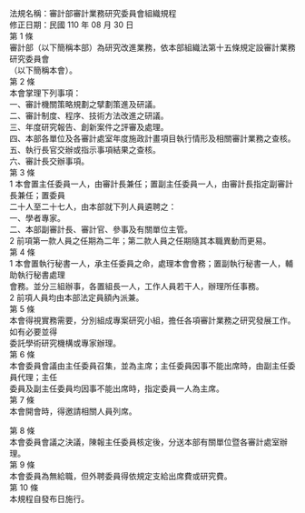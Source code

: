 法規名稱：審計部審計業務研究委員會組織規程  
修正日期：民國 110 年 08 月 30 日  
第 1 條  
審計部（以下簡稱本部）為研究改進業務，依本部組織法第十五條規定設審計業務研究委員會  
（以下簡稱本會）。  
第 2 條  
本會掌理下列事項：  
一、審計機關策略規劃之擘劃策進及研議。  
二、審計制度、程序、技術方法改進之研議。  
三、年度研究報告、創新案件之評審及處理。  
四、本部各單位及各審計處室年度施政計畫項目執行情形及相關審計業務之查核。  
五、執行長官交辦或指示事項結果之查核。  
六、審計長交辦事項。  
第 3 條  
1 本會置主任委員一人，由審計長兼任；置副主任委員一人，由審計長指定副審計長兼任；置委員  
二十人至二十七人，由本部就下列人員遴聘之：  
一、學者專家。  
二、本部副審計長、審計官、參事及有關單位主管。  
2 前項第一款人員之任期為二年；第二款人員之任期隨其本職異動而更易。  
第 4 條  
1 本會置執行秘書一人，承主任委員之命，處理本會會務；置副執行秘書一人，輔助執行秘書處理  
會務。並分三組辦事，各置組長一人，工作人員若干人，辦理所任事務。  
2 前項人員均由本部法定員額內派兼。  
第 5 條  
本會得視實務需要，分別組成專案研究小組，擔任各項審計業務之研究發展工作。如有必要並得  
委託學術研究機構或專家辦理。  
第 6 條  
本會委員會議由主任委員召集，並為主席；主任委員因事不能出席時，由副主任委員代理；主任  
委員及副主任委員均因事不能出席時，指定委員一人為主席。  
第 7 條  
本會開會時，得邀請相關人員列席。  


第 8 條  
本會委員會議之決議，陳報主任委員核定後，分送本部有關單位暨各審計處室辦理。  
第 9 條  
本會委員為無給職，但外聘委員得依規定支給出席費或研究費。  
第 10 條  
本規程自發布日施行。  


